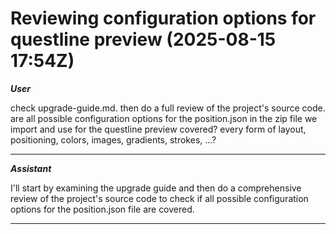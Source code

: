 <!-- Generated by SpecStory -->

# Reviewing configuration options for questline preview (2025-08-15 17:54Z)

_**User**_

check upgrade-guide.md. then do a full review of the project's source code. are all possible configuration options for the position.json in the zip file we import and use for the questline preview covered? every form of layout, positioning, colors, images, gradients, strokes, ...?

---

_**Assistant**_

I'll start by examining the upgrade guide and then do a comprehensive review of the project's source code to check if all possible configuration options for the position.json file are covered. 

---

